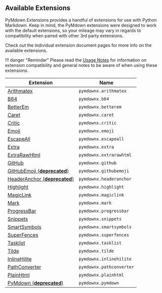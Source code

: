 ## Available Extensions

PyMdown Extensions provides a handful of extensions for use with Python Markdown.  Keep in mind, the PyMdown extensions were designed to work with the default extensions, so your mileage may vary in regards to compatibility when paired with other 3rd party extensions.

Check out the individual extension document pages for more info on the available extensions.

!!! danger "Reminder"
    Please read the [Usage Notes](usage_notes.md) for information on extension compatibility and general notes to be aware of when using these extensions.

Extension                                                  | Name
---------------------------------------------------------- | ----
[Arithmatex](extensions/arithmatex.md)                     | `pymdownx.arithmatex`
[B64](extensions/b64.md)                                   | `pymdownx.b64`
[BetterEm](extensions/betterem.md)                         | `pymdownx.betterem`
[Caret](extensions/caret.md)                               | `pymdownx.caret`
[Critic](extensions/critic.md)                             | `pymdownx.critic`
[Emoji](extensions/emoji.md)                               | `pymdownx.emoji`
[EscapeAll](extensions/escapeall.md)                       | `pymdownx.escapeall`
[Extra](extensions/extra.md)                               | `pymdownx.extra`
[ExtraRawHtml](extensions/extrarawhtml.md)                 | `pymdownx.extrarawhtml`
[GitHub](extensions/github.md)                             | `pymdownx.github`
[GitHubEmoji (**deprecated**)](extensions/githubemoji.md)  | `pymdownx.githubemoji`
[HeaderAnchor (**deprecated**)](extensions/headeranchor.md)| `pymdownx.headeranchor`
[Highlight](extensions/highlight.md)                       | `pymdownx.highlight`
[MagicLink](extensions/magiclink.md)                       | `pymdownx.magiclink`
[Mark](extensions/mark.md)                                 | `pymdownx.mark`
[ProgressBar](extensions/progressbar.md)                   | `pymdownx.progressbar`
[Snippets](extensions/snippets.md)                         | `pymdownx.snippets`
[SmartSymbols](extensions/smartsymbols.md)                 | `pymdownx.smartsymbols`
[SuperFences](extensions/superfences.md)                   | `pymdownx.superfences`
[Tasklist](extensions/tasklist.md)                         | `pymdownx.tasklist`
[Tilde](extensions/tilde.md)                               | `pymdownx.tilde`
[InlineHilite](extensions/inlinehilite.md)                 | `pymdownx.inlinehilite`
[PathConverter](extensions/pathconverter.md)               | `pymdownx.pathconverter`
[PlainHtml](extensions/plainhtml.md)                       | `pymdownx.plainhtml`
[PyMdown (**deprecated**)](extensions/pymdown.md)          | `pymdownx.pymdown`
